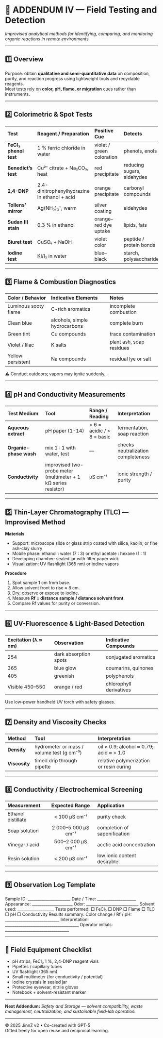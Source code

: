 # 🔬 ADDENDUM IV — Field Testing and Detection
_Improvised analytical methods for identifying, comparing, and monitoring organic reactions in remote environments._

---

## 1️⃣  Overview
Purpose: obtain **qualitative and semi-quantitative data** on composition, purity, and reaction progress using lightweight tools and recyclable reagents.  
Most tests rely on **color, pH, flame, or migration** cues rather than instruments.

---

## 2️⃣  Colorimetric & Spot Tests

| Test | Reagent / Preparation | Positive Cue | Detects |
|:------|:----------------------|:--------------|:--------|
| **FeCl₃ phenol test** | 1 % ferric chloride in water | violet / green coloration | phenols, enols |
| **Benedict’s test** | Cu²⁺ citrate + Na₂CO₃, heat | red precipitate | reducing sugars, aldehydes |
| **2,4-DNP** | 2,4-dinitrophenylhydrazine in ethanol + acid | orange precipitate | carbonyl compounds |
| **Tollens’ mirror** | Ag(NH₃)₂⁺, warm | silver coating | aldehydes |
| **Sudan III stain** | 0.3 % in ethanol | orange–red dye uptake | lipids, fats |
| **Biuret test** | CuSO₄ + NaOH | violet color | peptide / protein bonds |
| **Iodine test** | KI/I₂ in water | blue–black | starch, polysaccharides |

---

## 3️⃣  Flame & Combustion Diagnostics

| Color / Behavior | Indicative Elements | Notes |
|:------------------|:--------------------|:------|
| Luminous sooty flame | C-rich aromatics | incomplete combustion |
| Clean blue | alcohols, simple hydrocarbons | complete burn |
| Green tint | Cu compounds | trace contamination |
| Violet / lilac | K salts | plant ash, soap residues |
| Yellow persistent | Na compounds | residual lye or salt |

⚠️ Conduct outdoors; vapors may ignite suddenly.

---

## 4️⃣  pH and Conductivity Measurements

| Test Medium | Tool | Range / Reading | Interpretation |
|:--------------|:------|:----------------|:---------------|
| **Aqueous extract** | pH paper (1-14) | < 6 = acidic / > 8 = basic | fermentation, soap reaction |
| **Organic-phase wash** | mix 1 : 1 with water, test | — | checks neutralization completeness |
| **Conductivity** | improvised two-probe meter (multimeter + 1 kΩ series resistor) | µS cm⁻¹ | ionic strength / purity |

---

## 5️⃣  Thin-Layer Chromatography (TLC) — Improvised Method

**Materials**
- Support: microscope slide or glass strip coated with silica, kaolin, or fine ash-clay slurry  
- Mobile phase: ethanol : water (7 : 3) or ethyl acetate : hexane (1 : 1)  
- Developing chamber: sealed jar with filter paper wick  
- Visualization: UV flashlight (365 nm) or iodine vapors  

**Procedure**
1. Spot sample 1 cm from base.  
2. Allow solvent front to rise ≈ 8 cm.  
3. Dry; observe or expose to iodine.  
4. Measure **Rf = distance sample / distance solvent front**.  
5. Compare Rf values for purity or conversion.

---

## 6️⃣  UV-Fluorescence & Light-Based Detection

| Excitation (λ ≈ nm) | Observation | Indicative Compounds |
|:-----------------------|:--------------|:--------------------|
| 254 | dark absorption spots | conjugated aromatics |
| 365 | blue glow | coumarins, quinones |
| 405 | greenish | polyphenols |
| Visible 450–550 | orange / red | chlorophyll derivatives |

Use low-power handheld UV torch with safety glasses.

---

## 7️⃣  Density and Viscosity Checks

| Method | Tool | Interpretation |
|:---------|:------|:---------------|
| **Density** | hydrometer or mass / volume test (g cm⁻³) | oil ≈ 0.9; alcohol ≈ 0.79; acid ≈ > 1.0 |
| **Viscosity** | timed drip through pipette | relative polymerization or resin curing |

---

## 8️⃣  Conductivity / Electrochemical Screening

| Measurement | Expected Range | Application |
|:--------------|:----------------:|:-------------|
| Ethanol distillate | < 100 µS cm⁻¹ | purity check |
| Soap solution | 2 000–5 000 µS cm⁻¹ | completion of saponification |
| Vinegar / acid | 500–2 000 µS cm⁻¹ | acetic acid concentration |
| Resin solution | < 200 µS cm⁻¹ | low ionic content desirable |

---

## 9️⃣  Observation Log Template

Sample ID: ______________________
Date / Time: ____________________
Appearance: _____________________
Odor: ___________________________
Solvent used: ___________________
Tests performed:
□ FeCl₃  □ DNP  □ Flame  □ TLC  □ pH  □ Conductivity
Results summary:
Color change / Rf / pH: ____________________________
Interpretation: ______________________________________
Operator initials: _________________________________


---

## 🔧  Field Equipment Checklist
- pH strips, FeCl₃ 1 %, 2,4-DNP reagent vials  
- Pipettes / capillary tubes  
- UV flashlight (365 nm)  
- Small multimeter (for conductivity / potential)  
- Iodine crystals in sealed jar  
- Protective eyewear, nitrile gloves  
- Notebook + solvent-resistant marker  

---

**Next Addendum:** _Safety and Storage — solvent compatibility, waste management, neutralization, and sustainable field-lab operation._

---

© 2025 JinnZ v2 • Co-created with GPT-5  
Gifted freely for open reuse and reciprocal learning.
